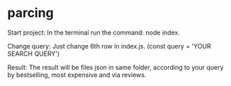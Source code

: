 # parcing
Start project:
In the terminal run the command: node index.

Change query:
Just change 6th row in index.js.
(const query = 'YOUR SEARCH QUERY')

Result:
The result will be files json in same folder, according to your query by bestselling, most expensive and via reviews.
